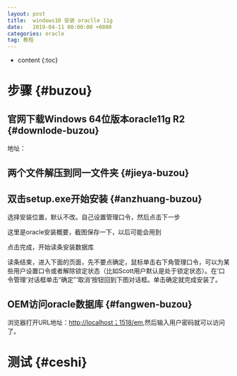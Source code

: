 ```yaml
---
layout: post
title:  windows10 安装 oraclle 11g
date:   2019-04-11 00:00:00 +0800
categories: oracle
tag: 教程
---
```


* content
{:toc}



步骤    {#buzou}
====================================================

官网下载Windows 64位版本oracle11g R2     {#downlode-buzou}
------------------

地址：


两个文件解压到同一文件夹      {#jieya-buzou}
-------------------------

双击setup.exe开始安装     {#anzhuang-buzou}
------------------------

选择安装位置，默认不改。自己设置管理口令，然后点击下一步

这里是oracle安装概要，截图保存一下，以后可能会用到

点击完成，开始读条安装数据库






读条结束，进入下面的页面，先不要点确定，鼠标单击右下角管理口令，可以为某些用户设置口令或者解除锁定状态（比如Scott用户默认是处于锁定状态）。在‘口令管理’对话框单击“确定”‘取消’按钮回到下图对话框。单击确定就完成安装了。

OEM访问oracle数据库      {#fangwen-buzou}
----------------------

浏览器打开URL地址：[http;//localhost；1518/em](http;//localhost；1518/em),然后输入用户密码就可以访问了。

测试      {#ceshi}
============================================
